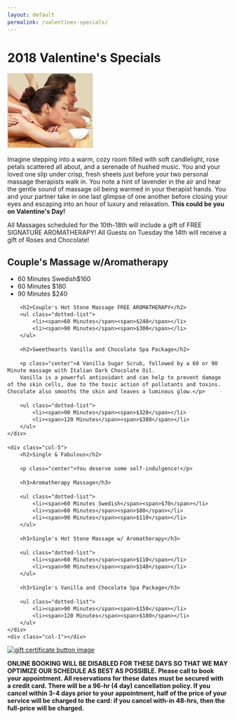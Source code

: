 ```yaml
---                                                                            
layout: default 
permalink: /valentines-specials/                                                          
--- 
```


# 2018 Valentine's Specials

<div class="row">
	<div class="col-2"></div>
	<div class="col-2">
		<img src="/assets/images/couples_massage_charleston.jpg" alt="a couple getting a massage together" class="img-thumbnail" title="Couples Massage in Charleston SC">
	</div>
	<div class="col-6">
		<p>Imagine stepping into a warm, cozy room filled with soft candlelight, rose petals scattered all about, 
			and a serenade of hushed music.  You and your loved one slip under crisp, fresh sheets just before your two 
			personal massage therapists walk in. You note a hint of lavender in the air and hear the gentle sound of massage 
			oil being warmed in your therapist hands. You and your partner take in one last glimpse of one another before 
			closing your eyes and escaping into an hour of luxury and relaxation.  
			<strong>This could be you on Valentine's Day!</strong>
		</p>
	</div>
	<div class="col-2"></div>
</div>

<div class="row">
	<div class="col-1"></div>
	<div class="col-10">
		<p>
			All Massages scheduled for the 10th-18th will include a gift of FREE SIGNATURE AROMATHERAPY!  All Guests on Tuesday the 14th will receive a gift of Roses and Chocolate!
		</p>
	</div>
	<div class="col-1"></div>
</div>


<div class="row">
	<div class="col-1"></div>
	<div class="col-5">
		<h2>Couple's Massage w/Aromatherapy</h2>
		<ul class="dotted-list">
			<li><span>60 Minutes Swedish</span><span>$160</span></li>
			<li><span>60 Minutes </span><span>$180</span></li>
			<li><span>90 Minutes </span><span>$240</span></li>
		</ul>

		<h2>Couple's Hot Stone Massage FREE AROMATHERAPY</h2>
		<ul class="dotted-list">
			<li><span>60 Minutes</span><span>$240</span></li> 
			<li><span>90 Minutes</span><span>$300</span></li> 
		</ul>

		<h2>Sweethearts Vanilla and Chocolate Spa Package</h2>

		<p class="center">A Vanilla Sugar Scrub, followed by a 60 or 90 Minute massage with Italian Dark Chocolate Oil.
		Vanilla is a powerful antioxidant and can help to prevent damage of the skin cells, due to the toxic action of pollutants and toxins.   Chocolate also smooths the skin and leaves a luminous glow.</p>

		<ul class="dotted-list">
			<li><span>90 Minutes</span><span>$320</span></li> 
			<li><span>120 Minutes</span><span>$380</span></li> 
		</ul>
	</div>

	<div class="col-5">
		<h2>Single & Fabulous</h2>

		<p class="center">You deserve some self-indulgence!</p>

		<h3>Aromatherapy Massage</h3>

		<ul class="dotted-list">
			<li><span>60 Minutes Swedish</span><span>$70</span></li> 
			<li><span>60 Minutes</span><span>$80</span></li> 
			<li><span>90 Minutes</span><span>$110</span></li> 
		</ul>

		<h3>Single's Hot Stone Massage w/ Aromatherapy</h3>

		<ul class="dotted-list">
			<li><span>60 Minutes</span><span>$110</span></li> 
			<li><span>90 Minutes</span><span>$140</span></li> 
		</ul>

		<h3>Single's Vanilla and Chocolate Spa Package</h3>

		<ul class="dotted-list">
			<li><span>90 Minutes</span><span>$150</span></li> 
			<li><span>120 Minutes</span><span>$180</span></li> 
		</ul>
	</div>
	<div class="col-1"></div>
</div>

<a href="https://www.thegiftcardcafe.com/cart/index.php?storeID=2336" target="_blank">
	<img src="http://www.thegiftcardcafe.com/cart/images/giftButton1.gif" alt="gift certificate button image" width="155" height="42" border="0">
</a>

<strong>ONLINE BOOKING WILL BE DISABLED FOR THESE DAYS SO THAT WE MAY OPTIMIZE OUR SCHEDULE AS BEST AS POSSIBLE.   Please call to book your appointment.  All reservations for these dates must be secured with a credit card.  There will be a 96-hr (4 day) cancellation policy.  If you cancel within 3-4 days prior to your appointment, half of the price of your service will be charged to the card: if you cancel with-in 48-hrs, then the full-price will be charged.</strong>
